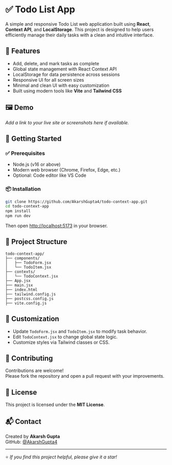 # ✅ Todo List App

A simple and responsive Todo List web application built using **React**, **Context API**, and **LocalStorage**. This project is designed to help users efficiently manage their daily tasks with a clean and intuitive interface.

## 🌟 Features

- Add, delete, and mark tasks as complete  
- Global state management with React Context API  
- LocalStorage for data persistence across sessions  
- Responsive UI for all screen sizes  
- Minimal and clean UI with easy customization  
- Built using modern tools like **Vite** and **Tailwind CSS**

## 🖼️ Demo

_Add a link to your live site or screenshots here if available._

## 🚀 Getting Started

### ✅ Prerequisites

- Node.js (v16 or above)
- Modern web browser (Chrome, Firefox, Edge, etc.)
- Optional: Code editor like VS Code

### 📦 Installation

```bash
git clone https://github.com/AkarshGupta4/todo-context-app.git
cd todo-context-app
npm install
npm run dev
```

Then open [http://localhost:5173](http://localhost:5173) in your browser.

## 📁 Project Structure

```
todo-context-app/
├── components/
│   ├── TodoForm.jsx
│   └── TodoItem.jsx
├── contexts/
│   └── TodoContext.jsx
├── App.jsx
├── main.jsx
├── index.html
├── tailwind.config.js
├── postcss.config.js
├── vite.config.js
```

## 🎨 Customization

* Update `TodoForm.jsx` and `TodoItem.jsx` to modify task behavior.
* Edit `TodoContext.jsx` to change global state logic.
* Customize styles via Tailwind classes or CSS.

## 🤝 Contributing

Contributions are welcome!  
Please fork the repository and open a pull request with your improvements.

## 📄 License

This project is licensed under the **MIT License**.

## 📬 Contact

Created by **Akarsh Gupta**  
GitHub: [@AkarshGupta4](https://github.com/AkarshGupta4)

---

⭐ *If you find this project helpful, please give it a star!*
